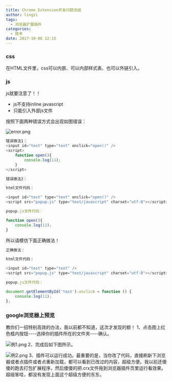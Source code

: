 ```yaml
---
title: Chrome Extension开发问题总结
author: lingzi
tags:
  - 浏览器扩展插件
categories:
  - 技术
date: 2017-10-06 22:15
---
```



### css
在HTML文件里，css可以内嵌、可以内部样式表、也可以外链引入。
### js
js就要注意了！！
- js不支持inline javascript
- 只能引入外部js文件

按照下面两种错误方式会出现如图错误：

![error.png](./1.jpg)

```javascript
错误做法1：
<input id="test" type="text" onclick="open()" />
<script>
    function open(){
        console.log(11);       
    }
</script>
```

```javascript
错误做法2：

html文件代码：

<input id="test" type="text" onclick="open()" />
<script src="popup.js" type="text/javascript" charset="utf-8"></script>  //引入外部js文件

popup.js文件代码：

function open(){
    console.log(11);          
}
```

所以请模仿下面正确做法！

```javascript
正确做法：

html文件代码：

<input id="test" type="text" />
<script src="popup.js" type="text/javascript" charset="utf-8"></script>  //引入外部js文件

popup.js文件代码：

document.getElementById('test').onclick = function () {
    console.log(11);
};
```

### google浏览器上预览  

教你们一招特别高效的办法，我以前都不知道，这次才发现的额！
1、点击图上红色框内按钮----选择你的插件所在的文件夹----确认。

![例1.png](./2.jpg)
2、完成后如下图所示。

![例2.png](./1.jpg)
3、插件可以运行成功。最重要的是，当你改了代码，直接刷新下浏览器或者点插件或者点重新加载，都可以看到已改过的内容，超级方便。我以前还傻傻的跑去打包扩展程序，然后傻傻的把.crx文件拖到浏览器插件页里运行看效果。超级笨哇，都没有发现上面这个超级方便的东东。